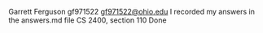 Garrett Ferguson
gf971522
gf971522@ohio.edu
I recorded my answers in the answers.md file
CS 2400, section 110
Done